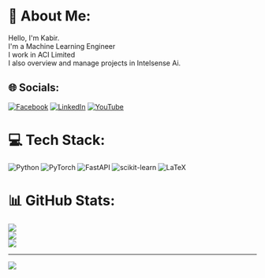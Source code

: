 # 💫 About Me:
Hello, I'm Kabir.<br>I'm a Machine Learning Engineer<br>I work in ACI Limited <br>I also overview and manage projects in Intelsense Ai.


## 🌐 Socials:
[![Facebook](https://img.shields.io/badge/Facebook-%231877F2.svg?logo=Facebook&logoColor=white)](https://facebook.com/Kabir5296) [![LinkedIn](https://img.shields.io/badge/LinkedIn-%230077B5.svg?logo=linkedin&logoColor=white)](https://linkedin.com/in/mahfuzulkabir) [![YouTube](https://img.shields.io/badge/YouTube-%23FF0000.svg?logo=YouTube&logoColor=white)](https://youtube.com/@@mahfuzulkabirsourav9735) 

# 💻 Tech Stack:
![Python](https://img.shields.io/badge/python-3670A0?style=for-the-badge&logo=python&logoColor=ffdd54) ![PyTorch](https://img.shields.io/badge/PyTorch-%23EE4C2C.svg?style=for-the-badge&logo=PyTorch&logoColor=white) ![FastAPI](https://img.shields.io/badge/FastAPI-005571?style=for-the-badge&logo=fastapi) ![scikit-learn](https://img.shields.io/badge/scikit--learn-%23F7931E.svg?style=for-the-badge&logo=scikit-learn&logoColor=white) ![LaTeX](https://img.shields.io/badge/latex-%23008080.svg?style=for-the-badge&logo=latex&logoColor=white)
# 📊 GitHub Stats:
![](https://github-readme-stats.vercel.app/api?username=kabir5296&theme=default&hide_border=false&include_all_commits=true&count_private=true)<br/>
![](https://github-readme-streak-stats.herokuapp.com/?user=kabir5296&theme=default&hide_border=false)<br/>
![](https://github-readme-stats.vercel.app/api/top-langs/?username=kabir5296&theme=default&hide_border=false&include_all_commits=true&count_private=true&layout=compact)

---
[![](https://visitcount.itsvg.in/api?id=kabir5296&icon=1&color=13)](https://visitcount.itsvg.in)

<!-- Proudly created with GPRM ( https://gprm.itsvg.in ) -->
